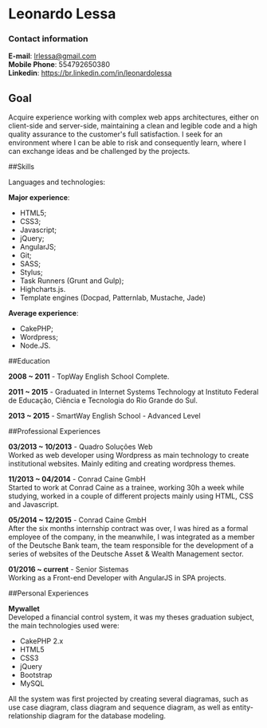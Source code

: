 # Leonardo Lessa

### Contact information

**E-mail**: lrlessa@gmail.com  
**Mobile Phone**:  554792650380  
**Linkedin**: https://br.linkedin.com/in/leonardolessa  

## Goal
Acquire experience working with complex web apps architectures, either on client-side and server-side, maintaining a clean and legible code and a high quality assurance to the customer's full satisfaction. I seek for an environment where I can be able to risk and consequently learn, where I can exchange ideas and be challenged by the projects.

##Skills

Languages and technologies:

**Major experience**: 

- HTML5;
- CSS3; 
- Javascript;
- jQuery;
- AngularJS;
- Git;
- SASS;
- Stylus;
- Task Runners (Grunt and Gulp);
- Highcharts.js.
- Template engines (Docpad, Patternlab, Mustache, Jade)

**Average experience**: 

- CakePHP;
- Wordpress;
- Node.JS.  

##Education 

**2008 ~ 2011** - TopWay English School Complete.

**2011 ~ 2015** - Graduated in Internet Systems Technology at Instituto Federal de Educação, Ciência e Tecnologia do Rio Grande do Sul.

**2013 ~ 2015** - SmartWay English School - Advanced Level


##Professional Experiences

**03/2013 ~ 10/2013** - Quadro Soluções Web  
Worked as web developer using Wordpress as main technology to create institutional websites. Mainly editing and creating wordpress themes.

**11/2013 ~ 04/2014** - Conrad Caine GmbH  
Started to work at Conrad Caine as a trainee, working 30h a week while studying, worked in a couple of different projects mainly using HTML, CSS and Javascript.

**05/2014 ~ 12/2015** - Conrad Caine GmbH  
After the six months internship contract was over, I was hired as a formal employee of the company, in the meanwhile, I was integrated as a member of the Deutsche Bank team, the team responsible for the development of a series of websites of the Deutsche Asset & Wealth Management sector.

**01/2016 ~ current** - Senior Sistemas  
Working as a Front-end Developer with AngularJS in SPA projects.


##Personal Experiences

**Mywallet**  
Developed a financial control system, it was my theses graduation subject, the main technologies used were:

- CakePHP 2.x
- HTML5
- CSS3
- jQuery
- Bootstrap
- MySQL

All the system was first projected by creating several diagramas, such as use case diagram, class diagram and sequence diagram, as well as entity-relationship diagram for the database modeling.
